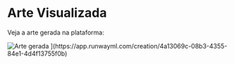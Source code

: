 <!DOCTYPE html>
<html lang="pt-br">
<head>
    <meta charset="UTF-8">
    <meta name="viewport" content="width=device-width, initial-scale=1.0">
    <title>Visualização da Arte</title>
</head>
<body>
    <h1>Arte Visualizada</h1>
    <p>Veja a arte gerada na plataforma:</p>
    <img src="https://app.runwayml.com/creation/4a13069c-08b3-4355-84e1-4d4f13755f0b" alt="Arte gerada" style="max-width: 100%; height: auto;">
](https://app.runwayml.com/creation/4a13069c-08b3-4355-84e1-4d4f13755f0b)
</body>
</html>

